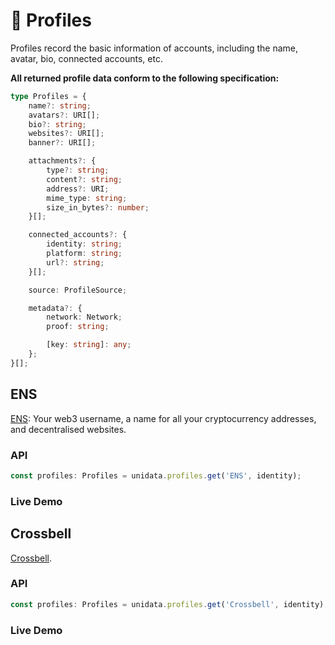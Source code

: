 # 👾 Profiles

Profiles record the basic information of accounts, including the name, avatar, bio, connected accounts, etc.

**All returned profile data conform to the following specification:**

```ts
type Profiles = {
    name?: string;
    avatars?: URI[];
    bio?: string;
    websites?: URI[];
    banner?: URI[];

    attachments?: {
        type?: string;
        content?: string;
        address?: URI;
        mime_type: string;
        size_in_bytes?: number;
    }[];

    connected_accounts?: {
        identity: string;
        platform: string;
        url?: string;
    }[];

    source: ProfileSource;

    metadata?: {
        network: Network;
        proof: string;

        [key: string]: any;
    };
}[];
```

## ENS

[ENS](https://ens.domains/): Your web3 username, a name for all your cryptocurrency addresses, and decentralised websites.

### API

```js
const profiles: Profiles = unidata.profiles.get('ENS', identity);
```

### Live Demo

<Profiles :provider="'ENS'" :defaultIdentity="'0xC8b960D09C0078c18Dcbe7eB9AB9d816BcCa8944'" />

## Crossbell

[Crossbell](https://github.com/Crossbell-Box/).

### API

```js
const profiles: Profiles = unidata.profiles.get('Crossbell', identity);
```

### Live Demo

<Profiles :provider="'Crossbell'" :defaultIdentity="'0xC8b960D09C0078c18Dcbe7eB9AB9d816BcCa8944'" />
